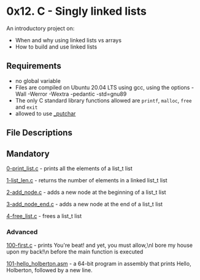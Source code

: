 # 0x12. C - Singly linked lists
An introductory project on:

- When and why using linked lists vs arrays
- How to build and use linked lists
## Requirements
- no global variable
- Files are compiled on Ubuntu 20.04 LTS using gcc, using the options -Wall -Werror -Wextra -pedantic -std=gnu89
- The only C standard library functions allowed are `printf`, `malloc`, `free` and `exit`
- allowed to use [_putchar](https://github.com/holbertonschool/_putchar.c/blob/master/_putchar.c)
## File Descriptions
## Mandatory
[0-print_list.c](https://github.com/Gbeminiyi-S/alx-low_level_programming/blob/main/0x12-singly_linked_lists/0-print_list.c) - prints all the elements of a list_t list

[1-list_len.c](https://github.com/Gbeminiyi-S/alx-low_level_programming/blob/main/0x12-singly_linked_lists/1-list_len.c) - returns the number of elements in a linked list_t list

[2-add_node.c](https://github.com/Gbeminiyi-S/alx-low_level_programming/blob/main/0x12-singly_linked_lists/2-add_node.c) - adds a new node at the beginning of a list_t list

[3-add_node_end.c](https://github.com/Gbeminiyi-S/alx-low_level_programming/blob/main/0x12-singly_linked_lists/3-add_node_end.c) - adds a new node at the end of a list_t list

[4-free_list.c](https://github.com/Gbeminiyi-S/alx-low_level_programming/blob/main/0x12-singly_linked_lists/4-free_list.c) - frees a list_t list

### Advanced
[100-first.c](https://github.com/Gbeminiyi-S/alx-low_level_programming/blob/main/0x12-singly_linked_lists/100-first.c) - prints You're beat! and yet, you must allow,\nI bore my house upon my back!\n before the main function is executed

[101-hello_holberton.asm](https://github.com/Gbeminiyi-S/alx-low_level_programming/blob/main/0x12-singly_linked_lists/101-hello_holberton.asm) - a 64-bit program in assembly that prints Hello, Holberton, followed by a new line.

